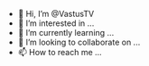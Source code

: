 - 👋 Hi, I’m @VastusTV
- 👀 I’m interested in ...
- 🌱 I’m currently learning ...
- 💞️ I’m looking to collaborate on ...
- 📫 How to reach me ...

<!---
VastusTV/VastusTV is a ✨ special ✨ repository because its `README.md` (this file) appears on your GitHub profile.
You can click the Preview link to take a look at your changes.
--->
